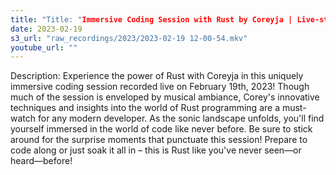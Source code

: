 ```yaml
---
title: "Title: "Immersive Coding Session with Rust by Coreyja | Live-stream Highlights"
date: 2023-02-19
s3_url: "raw_recordings/2023/2023-02-19 12-00-54.mkv"
youtube_url: ""
---
```



Description:
Experience the power of Rust with Coreyja in this uniquely immersive coding session recorded live on February 19th, 2023! Though much of the session is enveloped by musical ambiance, Corey's innovative techniques and insights into the world of Rust programming are a must-watch for any modern developer. As the sonic landscape unfolds, you'll find yourself immersed in the world of code like never before. Be sure to stick around for the surprise moments that punctuate this session! Prepare to code along or just soak it all in – this is Rust like you've never seen—or heard—before!
